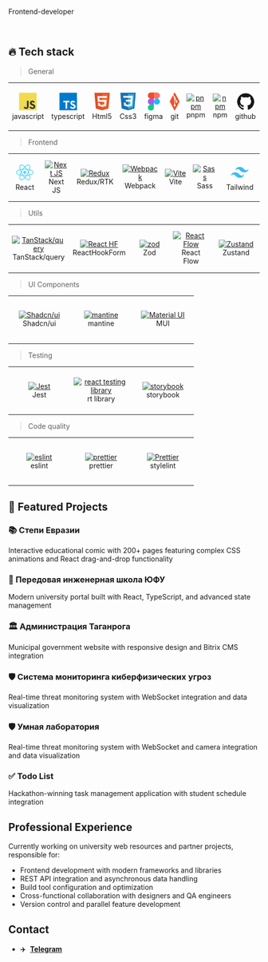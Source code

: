 
Frontend-developer

<br>

<h2 align="left" id="bruhmane-stack">🔥 Tech stack</h2>

> General

<table width='100%'>
  <tr>
    <td align="center" width="110" height="90">
      <a href="#bruhmane-stack">
        <img src="https://raw.githubusercontent.com/devicons/devicon/1119b9f84c0290e0f0b38982099a2bd027a48bf1/icons/javascript/javascript-original.svg" width="36" height="36" alt="javascript" />
      </a>
      <br>javascript
    </td>
    <td align="center" width="110" height="90">
      <a href="#bruhmane-stack">
        <img src="https://raw.githubusercontent.com/devicons/devicon/1119b9f84c0290e0f0b38982099a2bd027a48bf1/icons/typescript/typescript-original.svg" width="36" height="36" alt="typescript" />
      </a>
      <br>typescript
    </td>
        <td align="center" width="110" height="90">
      <a href="#bruhmane-stack">
        <img src="https://github.com/devicons/devicon/blob/master/icons/html5/html5-original.svg" width="36" height="36" alt="Html5" />
      </a>
      <br>Html5
    </td>
         <td align="center" width="110" height="90"> 
      <a href="#bruhmane-stack" >
        <img src="https://github.com/devicons/devicon/blob/master/icons/css3/css3-original.svg" width="36" height="36" alt="css3" />
      </a>
      <br>Css3
    </td>
    <td align="center" width="110" height="90">
      <a href="#bruhmane-stack" >
        <img src="https://raw.githubusercontent.com/devicons/devicon/1119b9f84c0290e0f0b38982099a2bd027a48bf1/icons/figma/figma-original.svg" width="36" height="36" alt="figma" />
      </a>
      <br>figma
    </td>
    <td align="center" width="110" height="90">
      <a href="#bruhmane-stack">
        <img src="https://raw.githubusercontent.com/devicons/devicon/1119b9f84c0290e0f0b38982099a2bd027a48bf1/icons/git/git-original.svg" width="36" height="36" alt="git" />
      </a>
      <br>git
    </td>  
     <td align="center" width="110" height="90"> 
      <a href="#bruhmane-stack">
        <img src="https://avatars.githubusercontent.com/u/21320719?s=48&v=4" width="36" height="36" alt="pnpm" />
      </a>
      <br>pnpm
    </td>
    <td align="center" width="110" height="90"> 
      <a href="#bruhmane-stack">
        <img src="https://brandeps.com/icon-download/N/Npm-icon-vector-05.svg" width="36" height="36" alt="npm" />
      </a>
      <br>npm
    </td>
     <td align="center" width="110" height="90"> 
      <a href="#bruhmane-stack" >
        <img src="https://github.com/devicons/devicon/blob/master/icons/github/github-original.svg" width="36" height="36" alt="github" />
      </a>
      <br>github
    </td>
  </tr> 
</table>

> Frontend

<table width='100%'>
  <tr>
   <td align="center" width="110" height="90">
      <a href="#bruhmane-stack">
        <img src="https://github.com/devicons/devicon/blob/master/icons/react/react-original.svg" width="36" height="36" alt="React" />
      </a>
      <br>React
   </td>
    </td>
     <td align="center" width="110" height="90">
      <a href="#bruhmane-stack" >
        <img src="https://avatars.githubusercontent.com/u/14985020?s=48&v=4" width="36" height="36" alt="Next JS" />
      </a>
      <br>Next JS
    </td>
     <td align="center" width="110" height="90">
      <a href="#bruhmane-stack" >
        <img src="https://cdn.worldvectorlogo.com/logos/redux.svg" width="36" height="36" alt="Redux " />
      </a>
      <br>Redux/RTK
    </td>
       <td align="center" width="110" height="90"> 
      <a href="#bruhmane-stack" >
        <img src="https://brandeps.com/icon-download/W/Webpack-icon-vector-02.svg" width="36" height="36" alt="Webpack" />
      </a>
      <br>Webpack
    </td>
    <td align="center" width="110" height="90"> 
      <a href="#bruhmane-stack" >
        <img src="https://vitejs.dev/logo.svg" width="36" height="36" alt="Vite" />
      </a>
      <br>Vite
    </td> 
    <td align="center" width="110" height="90">
      <a href="#bruhmane-stack">
        <img src="https://brandeps.com/icon-download/S/Sass-icon-vector-04.svg" width="36" height="36" alt="Sass" />
      </a>
      <br>Sass
    </td>
   <td align="center" width="110" height="90">
      <a href="#bruhmane-stack">
        <img src="https://github.com/devicons/devicon/blob/master/icons/tailwindcss/tailwindcss-original.svg" width="36" height="36" alt="Tailwind" />
      </a>
      <br>Tailwind
   </td>
  </tr> 
</table>

> Utils

<table width='100%'>
  <tr>
  <td align="center" width="110" height="90">
      <a href="#bruhmane-stack">
        <img src="https://i2.wp.com/miro.medium.com/1*elhu-42TzQEdsFjKDbQhhA.png" width="36" height="36" alt="TanStack/query" />
      </a>
      <br>TanStack/query
   </td>
       <td align="center" width="110" height="90">
      <a href="#bruhmane-stack">
        <img src="https://react-hook-form.com/images/logo/react-hook-form-logo-only.png" width="36" height="36" alt="React HF" />
      </a>
      <br>ReactHookForm
   </td>
     </td>
       <td align="center" width="110" height="90">
      <a href="#bruhmane-stack">
        <img src="https://zod.dev/logo.svg" width="36" height="36" alt="zod" />
      </a>
      <br>Zod
   </td>
        </td>
       <td align="center" width="110" height="90">
      <a href="#bruhmane-stack">
        <img src="https://bestofjs.org/logos/react-flow.dark.svg" width="36" height="36" alt="React Flow" />
      </a>
      <br>React Flow
   </td>
     <td align="center" width="110" height="90">
      <a href="#bruhmane-stack">
        <img src="https://encrypted-tbn0.gstatic.com/images?q=tbn:ANd9GcRpHj4UwTW4ANSlNjzQOiiOqfDa6kal9RpF0A&s" width="36" height="36" alt="Zustand" />
      </a>
      <br>Zustand
   </td>
  </tr> 
</table>


> UI Components

<table width='100%'>
  <tr>
   
   <td align="center" width="110" height="90">
      <a href="#bruhmane-stack">
        <img src="https://avatars.githubusercontent.com/u/139895814?s=48&v=4" width="36" height="36" alt="Shadcn/ui" />
      </a>
      <br>Shadcn/ui
    </td>
    <td align="center" width="110" height="90">
      <a href="#bruhmane-stack">
        <img src="https://user-images.githubusercontent.com/54295964/149887770-4a30e3fa-2bd2-46a3-adb3-e5a9546c96f2.png" width="36" height="36" alt="mantine" />
      </a>
      <br>mantine
    </td>
      <td align="center" width="110" height="90">
      <a href="#bruhmane-stack">
        <img src="https://media.zeemly.com/zeemly/product/material-ui.png" width="36" height="36" alt="Material UI" />
      </a>
      <br>MUI
    </td>
    
  </tr> 
  
</table>

> Testing

<table width='100%'>
  <tr>
     <td align="center" width="110" height="90"> 
      <a href="#bruhmane-stack" >
        <img src="https://brandeps.com/icon-download/J/Jest-icon-vector-02.svg" width="36" height="36" alt="Jest" />
      </a>
      <br>Jest
    </td>
    <td align="center" width="110" height="90"> 
      <a href="#bruhmane-stack">
        <img src="https://assets.devographics.com/projects/testing_library.png" width="36" height="36" alt="react testing library" />
      </a>
      <br>rt library
    </td>
        <td align="center" width="110" height="90"> 
      <a href="#bruhmane-stack" >
        <img src="https://brandeps.com/icon-download/S/Storybook-icon-vector-02.svg" width="36" height="36" alt="storybook" />
      </a>
      <br>storybook
    </td>
  </tr> 
</table>


> Code quality

<table width='100%'>
  <tr>
     <td align="center" width="110" height="90">
      <a href="#bruhmane-stack">
        <img src="https://brandeps.com/icon-download/E/Eslint-icon-vector-02.svg" width="36" height="36" alt="eslint" />
      </a>
      <br>eslint
    </td>
    <td align="center" width="110" height="90">
      <a href="#bruhmane-stack">
        <img src="https://brandeps.com/icon-download/P/Prettier-icon-vector-02.svg" width="36" height="36" alt="prettier" />
      </a>
      <br>prettier
    </td>
    </td>
        <td align="center" width="110" height="90">
      <a href="#bruhmane-stack">
        <img src="https://brandeps.com/logo-download/S/Stylelint-logo-vector-01.svg" width="36" height="36" alt="Prettier" />
      </a>
      <br>stylelint
    </td>
  </tr> 
</table>

## 🚀 Featured Projects
### 📚 Степи Евразии
Interactive educational comic with 200+ pages featuring complex CSS animations and React drag-and-drop functionality

### 🔬 Передовая инженерная школа ЮФУ
Modern university portal built with React, TypeScript, and advanced state management

### 🏛️ Администрация Таганрога
Municipal government website with responsive design and Bitrix CMS integration

### 🛡️ Система мониторинга киберфизических угроз
Real-time threat monitoring system with WebSocket integration and data visualization

### 🛡️ Умная лаборатория
Real-time threat monitoring system with WebSocket and camera integration and data visualization

### ✅ Todo List
Hackathon-winning task management application with student schedule integration

## Professional Experience
Currently working on university web resources and partner projects, responsible for:

- Frontend development with modern frameworks and libraries
- REST API integration and asynchronous data handling
- Build tool configuration and optimization
- Cross-functional collaboration with designers and QA engineers
- Version control and parallel feature development

## Contact

- :airplane: &nbsp;**[Telegram](https://t.me/Sevka_pev)**

  <br>

